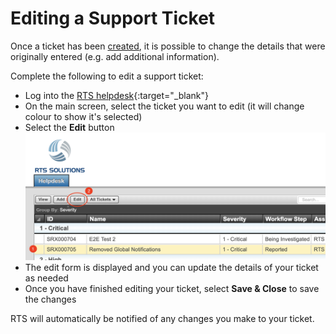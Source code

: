 # Editing a Support Ticket

Once a ticket has been [created](/client/ticket/create/), it is possible to change the details that were originally entered (e.g. add additional information).

Complete the following to edit a support ticket:

- Log into the [RTS helpdesk](https://helpdesk.rts-solutions.net){:target="_blank"}
- On the main screen, select the ticket you want to edit (it will change colour to show it's selected)
- Select the **Edit** button
![Edit Ticket Button](/assets/images/ticket-edit-button.png)
- The edit form is displayed and you can update the details of your ticket as needed
- Once you have finished editing your ticket, select **Save & Close** to save the changes

RTS will automatically be notified of any changes you make to your ticket.

